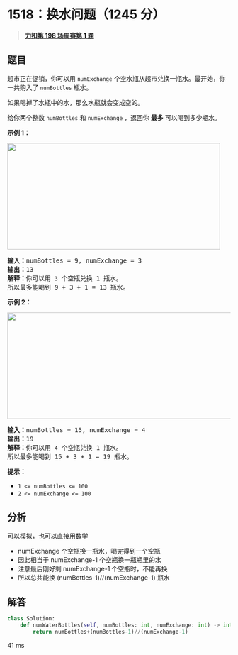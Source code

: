 # 1518：换水问题（1245 分）


> <u>**[力扣第 198 场周赛第 1 题](https://leetcode.cn/problems/water-bottles/)**</u>

## 题目

<p>超市正在促销，你可以用 <code>numExchange</code> 个空水瓶从超市兑换一瓶水。最开始，你一共购入了 <code>numBottles</code> 瓶水。</p>

<p>如果喝掉了水瓶中的水，那么水瓶就会变成空的。</p>

<p>给你两个整数 <code>numBottles</code> 和 <code>numExchange</code> ，返回你 <strong>最多</strong> 可以喝到多少瓶水。</p>



<p><strong>示例 1：</strong></p>

<p><strong><img alt="" src="https://assets.leetcode-cn.com/aliyun-lc-upload/uploads/2020/07/19/sample_1_1875.png" style="height: 240px; width: 480px;" /></strong></p>

<pre>
<strong>输入：</strong>numBottles = 9, numExchange = 3
<strong>输出：</strong>13
<strong>解释：</strong>你可以用 <code>3</code> 个空瓶兑换 1 瓶水。
所以最多能喝到 9 + 3 + 1 = 13 瓶水。
</pre>

<p><strong>示例 2：</strong></p>

<p><img alt="" src="https://assets.leetcode-cn.com/aliyun-lc-upload/uploads/2020/07/19/sample_2_1875.png" style="height: 240px; width: 790px;" /></p>

<pre>
<strong>输入：</strong>numBottles = 15, numExchange = 4
<strong>输出：</strong>19
<strong>解释：</strong>你可以用 <code>4</code> 个空瓶兑换 1 瓶水。
所以最多能喝到 15 + 3 + 1 = 19 瓶水。
</pre>





<p><strong>提示：</strong></p>

<ul>
<li><code>1 &lt;= numBottles &lt;= 100</code></li>
<li><code>2 &lt;= numExchange &lt;= 100</code></li>
</ul>


## 分析

可以模拟，也可以直接用数学
- numExchange 个空瓶换一瓶水，喝完得到一个空瓶
- 因此相当于 numExchange-1 个空瓶换一瓶瓶里的水
- 注意最后刚好剩 numExchange-1 个空瓶时，不能再换
- 所以总共能换 (numBottles-1)//(numExchange-1) 瓶水

## 解答


```python
class Solution:
    def numWaterBottles(self, numBottles: int, numExchange: int) -> int:
        return numBottles+(numBottles-1)//(numExchange-1)
```
41 ms
